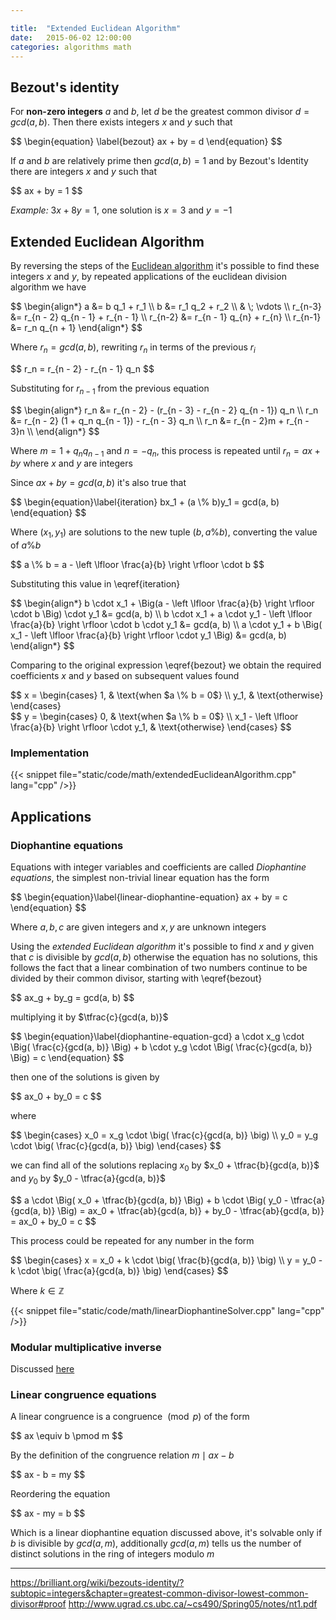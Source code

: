 ```yaml
---

title:  "Extended Euclidean Algorithm"
date:   2015-06-02 12:00:00
categories: algorithms math
---
```


## Bezout's identity

For **non-zero integers** $a$ and $b$, let $d$ be the greatest common divisor $d = gcd(a, b)$. Then there exists integers $x$ and $y$ such that

<div>$$
\begin{equation} \label{bezout}
ax + by = d
\end{equation}
$$</div>

If $a$ and $b$ are relatively prime then $gcd(a, b) = 1$ and by Bezout's Identity there are integers $x$ and $y$ such that

<div>$$
ax + by = 1
$$</div>

*Example:* $3x + 8y = 1$, one solution is $x = 3$ and $y = -1$

## Extended Euclidean Algorithm

By reversing the steps of the [Euclidean algorithm](./euclidean-algorithm.html) it's possible to find these integers $x$ and $y$, by repeated applications of the euclidean division algorithm we have

<div>$$
\begin{align*}
a &= b q_1 + r_1 \\
b &= r_1 q_2 + r_2 \\
& \; \vdots \\
r_{n-3} &= r_{n - 2} q_{n - 1} + r_{n - 1} \\
r_{n-2} &= r_{n - 1} q_{n} + r_{n} \\
r_{n-1} &= r_n q_{n + 1}
\end{align*}
$$</div>

Where $r_n = gcd(a, b)$, rewriting $r_n$ in terms of the previous $r_i$

<div>$$
r_n = r_{n - 2} - r_{n - 1} q_n
$$</div>

Substituting for $r_{n - 1}$ from the previous equation

<div>$$
\begin{align*}
r_n &= r_{n - 2} - (r_{n - 3} - r_{n - 2} q_{n - 1}) q_n \\
r_n &= r_{n - 2} (1 + q_n q_{n - 1}) - r_{n - 3} q_n \\
r_n &= r_{n - 2}m + r_{n - 3}n \\
\end{align*}
$$</div>

<!--
Substituting for $r_{n - 2}$
<div>$$
\begin{align*}
r_n &= (r_{n - 4} - r_{n - 3} q_{n - 2})m + r_{n - 3}n \\
r_n &= r_{n - 3}(n - q_{n - 2}m) + r_{n - 4}m
\end{align*}
$$</div>
 -->

Where $m = 1 + q_n q_{n - 1}$ and $n = -q_n$, this process is repeated until $r_n = ax + by$ where $x$ and $y$ are integers

Since $ax + by = gcd(a, b)$ it's also true that

<div>$$
\begin{equation}\label{iteration}
bx_1 + (a \% b)y_1 = gcd(a, b)
\end{equation}
$$</div>

Where $(x_1, y_1)$ are solutions to the new tuple $(b, a \% b)$, converting the value of $a \% b$

<div>$$
a \% b = a - \left \lfloor \frac{a}{b} \right \rfloor \cdot b
$$</div>

Substituting this value in \eqref{iteration}

<div>$$
\begin{align*}
b \cdot x_1 + \Big(a - \left \lfloor \frac{a}{b} \right \rfloor \cdot b \Big) \cdot y_1 &= gcd(a, b) \\
b \cdot x_1 + a \cdot y_1 - \left \lfloor \frac{a}{b} \right \rfloor \cdot b \cdot y_1 &= gcd(a, b) \\
a \cdot y_1 + b \Big( x_1 - \left \lfloor \frac{a}{b} \right \rfloor \cdot y_1 \Big) &= gcd(a, b)
\end{align*}
$$</div>

Comparing to the original expression \eqref{bezout} we obtain the required coefficients $x$ and $y$ based on subsequent values found

<div>$$
x =
\begin{cases}
1, & \text{when $a \% b = 0$} \\
y_1, & \text{otherwise}
\end{cases}
</div>

<div>$$
y =
\begin{cases}
0, & \text{when $a \% b = 0$} \\
x_1 - \left \lfloor \frac{a}{b} \right \rfloor \cdot y_1, & \text{otherwise}
\end{cases}
$$</div>

### Implementation

{{< snippet file="static/code/math/extendedEuclideanAlgorithm.cpp" lang="cpp" />}}

## Applications

### Diophantine equations

Equations with integer variables and coefficients are called *Diophantine equations*, the simplest non-trivial linear equation has the form

<div>$$
\begin{equation}\label{linear-diophantine-equation}
ax + by = c
\end{equation}
$$</div>

Where $a, b, c$ are given integers and $x, y$ are unknown integers

Using the *extended Euclidean algorithm* it's possible to find $x$ and $y$ given that $c$ is divisible by $gcd(a, b)$ otherwise the equation has no solutions, this follows the fact that a linear combination of two numbers continue to be divided by their common divisor, starting with \eqref{bezout}

<div>$$
ax_g + by_g = gcd(a, b)
$$</div>

multiplying it by $\tfrac{c}{gcd(a, b)}$

<div>$$
\begin{equation}\label{diophantine-equation-gcd}
a \cdot x_g \cdot \Big( \frac{c}{gcd(a, b)} \Big) + b \cdot y_g \cdot \Big( \frac{c}{gcd(a, b)} \Big) = c
\end{equation}
$$</div>

then one of the solutions is given by

<div>$$
ax_0 + by_0 = c
$$</div>

where

<div>$$
\begin{cases}
x_0 = x_g \cdot \big( \frac{c}{gcd(a, b)} \big) \\
y_0 = y_g \cdot \big( \frac{c}{gcd(a, b)} \big)
\end{cases}
$$</div>

we can find all of the solutions replacing $x_0$ by $x_0 + \tfrac{b}{gcd(a, b)}$ and $y_0$ by $y_0 - \tfrac{a}{gcd(a, b)}$

<div>$$
a \cdot \Big( x_0 + \tfrac{b}{gcd(a, b)} \Big) + b \cdot \Big( y_0 - \tfrac{a}{gcd(a, b)} \Big) = ax_0 + \tfrac{ab}{gcd(a, b)} + by_0 - \tfrac{ab}{gcd(a, b)} = ax_0 + by_0 = c
$$</div>

This process could be repeated for any number in the form

<div>$$
\begin{cases}
x = x_0 + k \cdot \big( \frac{b}{gcd(a, b)} \big) \\
y = y_0 - k \cdot \big( \frac{a}{gcd(a, b)} \big)
\end{cases}
$$</div>

Where $k \in \mathbb{Z}$

{{< snippet file="static/code/math/linearDiophantineSolver.cpp" lang="cpp" />}}

### Modular multiplicative inverse

Discussed [here](./modular-arithmetic.html#modular-multiplicative-inverse)

### Linear congruence equations

A linear congruence is a congruence $\pmod p$ of the form

<div>$$
ax \equiv b \pmod m
$$</div>

By the definition of the congruence relation $m \mid ax - b$

<div>$$
ax - b = my
$$</div>

Reordering the equation

<div>$$
ax - my = b
$$</div>

Which is a linear diophantine equation discussed above, it's solvable only if $b$ is divisible by $gcd(a, m)$, additionally $gcd(a, m)$ tells us the number of distinct solutions in the ring of integers modulo $m$

---

https://brilliant.org/wiki/bezouts-identity/?subtopic=integers&chapter=greatest-common-divisor-lowest-common-divisor#proof
http://www.ugrad.cs.ubc.ca/~cs490/Spring05/notes/nt1.pdf
